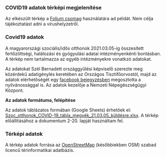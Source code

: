 <h3> COVID19 adatok térképi megjelenítése </h3>

Az elkészült térkép a [Folium csomag]("https://python-visualization.github.io/folium/") használatára ad példát. Nem célja tájékoztatást adni a vírushelyzetről.

### Covid19 adatok

A magyarországi szociális/idős otthonok 2021.03.05-ig összesített fertőzöttségi, halálozási és gyógyulási adatai intézményenkénti bontásban. 
A térkép nem tartalmazza az egyéb intézményekre vonatkzó adatokat. 

Az adatokat Szél Bernadett országgyűlési képviselő szerezte meg közérdekű adatigénylés keretében az Országos Tisztifőorvostól, 
majd az adatok elérhetőségét egy [facebook bejegyzésben](https://www.facebook.com/szelbernadett/photos/a.171247126321571/3708494705930111/?type=3&theater)
megosztotta a nyilvánossággal is. 
Az adatok kezelője a Nemzeti Népegészségügyi Központ. 

**Az adatok formátuma, felépítése**

Az adatok táblázatos formában (Google Sheets) érhetőek el:
[Szoc_otthonok_COVID-19_tábla_megyék_21.03.05_küldésre.xlsx]("https://drive.google.com/drive/folders/1yitS_a8PhZ30KREQN_iuoVjVaA-j7KZG?fbclid=IwAR3JFgtNEmEXbNmg-zk2fZ2v86LnZ1Si0Gxly7qUj08Ym7an33xiGUQDvSY").
A térkép előállításához a dokumentum 2-20. lapját használtam fel.


### Térképi adatok

A térkép adatok forrása az [OpenStreetMap](https://wiki.openstreetmap.org/wiki/Main_Page) (későbbiekben OSM) szabad licencű térinformatikai adatbázis. 
